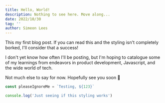 ```yaml
---
title: Hello, World!
description: Nothing to see here. Move along...
date: 2022/10/30
tag: ''
author: Simeon Lees
---
```


This my first blog post. If you can read this and the styling isn't completely borked, I'll consider that a success!

I don't yet know how often I'll be posting, but I'm hoping to catalogue some of my learnings from endeavors in product development, Javascript, and the wide world of tech.

Not much else to say for now. Hopefully see you soon 🙂

```javascript
const pleaseIgnoreMe = `Testing, ${123}`

console.log('Just seeing if this styling works')
```
